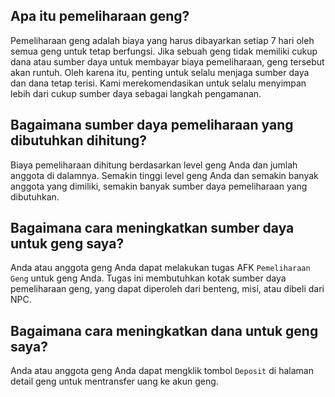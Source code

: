 ## Apa itu pemeliharaan geng?

Pemeliharaan geng adalah biaya yang harus dibayarkan setiap 7 hari oleh semua geng untuk tetap berfungsi. Jika sebuah geng tidak memiliki cukup dana atau sumber daya untuk membayar biaya pemeliharaan, geng tersebut akan runtuh. Oleh karena itu, penting untuk selalu menjaga sumber daya dan dana tetap terisi. Kami merekomendasikan untuk selalu menyimpan lebih dari cukup sumber daya sebagai langkah pengamanan.

## Bagaimana sumber daya pemeliharaan yang dibutuhkan dihitung?

Biaya pemeliharaan dihitung berdasarkan level geng Anda dan jumlah anggota di dalamnya. Semakin tinggi level geng Anda dan semakin banyak anggota yang dimiliki, semakin banyak sumber daya pemeliharaan yang dibutuhkan.

## Bagaimana cara meningkatkan sumber daya untuk geng saya?

Anda atau anggota geng Anda dapat melakukan tugas AFK `Pemeliharaan Geng` untuk geng Anda. Tugas ini membutuhkan kotak sumber daya pemeliharaan geng, yang dapat diperoleh dari benteng, misi, atau dibeli dari NPC.

## Bagaimana cara meningkatkan dana untuk geng saya?

Anda atau anggota geng Anda dapat mengklik tombol `Deposit` di halaman detail geng untuk mentransfer uang ke akun geng.
